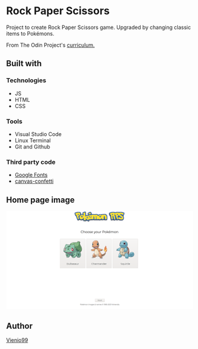 <h1>Rock Paper Scissors</h1>
<p>Project to create Rock Paper Scissors game. Upgraded by changing classic items to Pokémons.</p>
<p>From The Odin Project's <a href="https://www.theodinproject.com/paths/foundations/courses/foundations/lessons/rock-paper-scissors">curriculum.</a></p>

<h2>Built with</h2>
<h3>Technologies</h3>
  <ul>
    <li>JS</li>
    <li>HTML</li>
    <li>CSS</li>
  </ul> 
<h3>Tools</h3>
  <ul>
    <li>Visual Studio Code</li>
    <li>Linux Terminal</li>
    <li>Git and Github</li>
  </ul> 
<h3>Third party code</h3>
  <ul>
    <li><a href="https://fonts.google.com/">Google Fonts</a></li>
    <li><a href="https://www.npmjs.com/package/canvas-confetti">canvas-confetti</a></li>
  </ul> 
<h2>Home page image</h2>
<img src="img/Project.png"></img>
<h2>Author</h2>
<p><a href="https://github.com/Vienio99">Vienio99</a></p>
